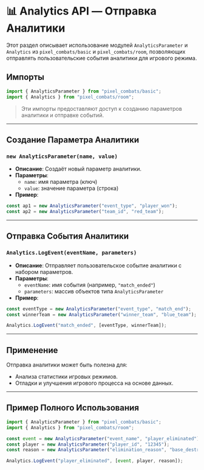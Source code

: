 # 📊 Analytics API — Отправка Аналитики

Этот раздел описывает использование модулей `AnalyticsParameter` и `Analytics` из `pixel_combats/basic` и `pixel_combats/room`, позволяющих отправлять пользовательские события аналитики для игрового режима.

## Импорты

```ts
import { AnalyticsParameter } from "pixel_combats/basic";
import { Analytics } from "pixel_combats/room";
```

> Эти импорты предоставляют доступ к созданию параметров аналитики и отправке событий.

---

## Создание Параметра Аналитики

### `new AnalyticsParameter(name, value)`

- **Описание**: Создаёт новый параметр аналитики.
- **Параметры**:
  - `name`: имя параметра (ключ)
  - `value`: значение параметра (строка)
- **Пример**:

```ts
const ap1 = new AnalyticsParameter("event_type", "player_won");
const ap2 = new AnalyticsParameter("team_id", "red_team");
```

---

## Отправка События Аналитики

### `Analytics.LogEvent(eventName, parameters)`

- **Описание**: Отправляет пользовательское событие аналитики с набором параметров.
- **Параметры**:
  - `eventName`: имя события (например, `"match_ended"`)
  - `parameters`: массив объектов типа `AnalyticsParameter`
- **Пример**:

```ts
const eventType = new AnalyticsParameter("event_type", "match_end");
const winnerTeam = new AnalyticsParameter("winner_team", "blue_team");

Analytics.LogEvent("match_ended", [eventType, winnerTeam]);
```

---

## Применение

Отправка аналитики может быть полезна для:

- Анализа статистики игровых режимов.
- Отладки и улучшения игрового процесса на основе данных.

---

## Пример Полного Использования

```ts
import { AnalyticsParameter } from "pixel_combats/basic";
import { Analytics } from "pixel_combats/room";

const event = new AnalyticsParameter("event_name", "player_eliminated");
const player = new AnalyticsParameter("player_id", "12345");
const reason = new AnalyticsParameter("elimination_reason", "base_destroyed");

Analytics.LogEvent("player_eliminated", [event, player, reason]);
```

